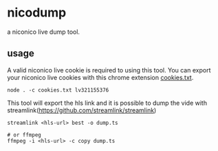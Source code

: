 # nicodump
a niconico live dump tool.

## usage

A valid niconico live cookie is required to using this tool. You can export your niconico live cookies with this chrome extension [cookies.txt](https://chrome.google.com/webstore/detail/njabckikapfpffapmjgojcnbfjonfjfg). 

```
node . -c cookies.txt lv321155376 
```

This tool will export the hls link and it is possible to dump the vide with streamlink(https://github.com/streamlink/streamlink)

```
streamlink <hls-url> best -o dump.ts

# or ffmpeg
ffmpeg -i <hls-url> -c copy dump.ts

```